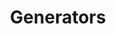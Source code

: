 ---
layout: default
title: Generators
parent: Software
redirect_to: https://oswida.github.io/cyber/app/dist/#/gen?lang=en
---